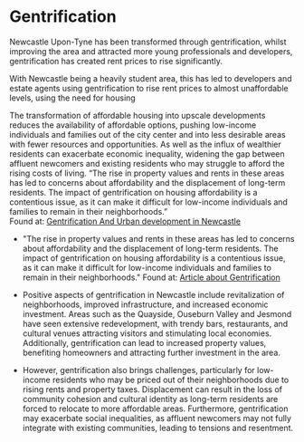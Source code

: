 # Gentrification 

Newcastle Upon-Tyne has been transformed through gentrification, whilst improving the area and attracted more young professionals and developers, gentrification has created rent prices to rise significantly. 

With Newcastle being a heavily student area, this has led to developers and estate agents using gentrification to rise rent prices to almost unaffordable levels, using the need for housing 

The transformation of affordable housing into upscale developments reduces the availability of affordable options, pushing low-income individuals and families out of the city center and into less desirable areas with fewer resources and opportunities. As well as the influx of wealthier residents can exacerbate economic inequality, widening the gap between affluent newcomers and existing residents who may struggle to afford the rising costs of living. “The rise in property values and rents in these areas has led to concerns about affordability and the displacement of long-term residents. The impact of gentrification on housing affordability is a contentious issue, as it can make it difficult for low-income individuals and families to remain in their neighborhoods.”  
Found at: [Gentrification And Urban development in Newcastle]( https://newcastle.ltd/the-gentrification-and-urban-development-of-newcastle-upon-tyne/#:~:text=One%20of%20the%20most%20visible,modern%20and%20upscale%20living%20spaces )


- "The rise in property values and rents in these areas has led to concerns about affordability and the displacement of long-term residents. The impact of gentrification on housing affordability is a contentious issue, as it can make it difficult for low-income individuals and families to remain in their neighborhoods." Found at: [Article about Gentrification](https://newcastle.ltd/the-gentrification-and-urban-development-of-newcastle-upon-tyne/)

- Positive aspects of gentrification in Newcastle include revitalization of neighborhoods, improved infrastructure, and increased economic investment. Areas such as the Quayside, Ouseburn Valley and Jesmond have seen extensive redevelopment, with trendy bars, restaurants, and cultural venues attracting visitors and stimulating local economies. Additionally, gentrification can lead to increased property values, benefiting homeowners and attracting further investment in the area.​
- However, gentrification also brings challenges, particularly for low-income residents who may be priced out of their neighborhoods due to rising rents and property taxes. Displacement can result in the loss of community cohesion and cultural identity as long-term residents are forced to relocate to more affordable areas. Furthermore, gentrification may exacerbate social inequalities, as affluent newcomers may not fully integrate with existing communities, leading to tensions and resentment. 